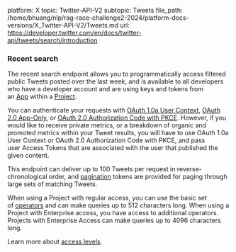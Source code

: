 platform: X
topic: Twitter-API-V2
subtopic: Tweets
file_path: /home/bhuang/nlp/rag-race-challenge2-2024/platform-docs-versions/X_Twitter-API-V2/Tweets.md
url: https://developer.twitter.com/en/docs/twitter-api/tweets/search/introduction


### Recent search

The recent search endpoint allows you to programmatically access filtered public Tweets posted over the last week, and is available to all developers who have a developer account and are using keys and tokens from an [App](https://developer.twitter.com/en/docs/apps) within a [Project](https://developer.twitter.com/en/docs/projects).

You can authenticate your requests with [OAuth 1.0a User Context](https://developer.twitter.com/en/docs/authentication/oauth-1-0a), [OAuth 2.0 App-Only](https://developer.twitter.com/en/docs/authentication/oauth-2-0/application-only), or [OAuth 2.0 Authorization Code with PKCE](https://developer.twitter.com/en/docs/authentication/oauth-2-0/authorization-code). However, if you would like to receive private metrics, or a breakdown of organic and promoted metrics within your Tweet results, you will have to use OAuth 1.0a User Context or OAuth 2.0 Authorization Code with PKCE, and pass user Access Tokens that are associated with the user that published the given content. 

This endpoint can deliver up to 100 Tweets per request in reverse-chronological order, and [pagination](https://developer.twitter.com/en/docs/twitter-api/tweets/search/integrate/paginate) tokens are provided for paging through large sets of matching Tweets. 

When using a Project with regular access, you can use the basic set of [operators](https://developer.twitter.com/en/docs/twitter-api/tweets/search/integrate/build-a-rule) and can make queries up to 512 characters long. When using a Project with Enterprise access, you have access to additional operators. Projects with Enterprise Access can make queries up to 4096 characters long.

Learn more about [access levels](https://developer.twitter.com/en/docs/twitter-api/getting-started/about-twitter-api#v2-access-level).